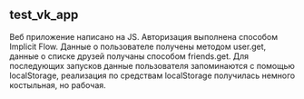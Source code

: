 test_vk_app
-------------------------
  Веб приложение написано на JS. Авторизация выполнена способом Implicit Flow. Данные о пользователе получены методом user.get, данные о списке друзей получаны способом friends.get. Для последующих запусков данные пользователя запоминаются с помощью localStorage, реализация по средствам localStorage получилась немного костыльная, но рабочая.
